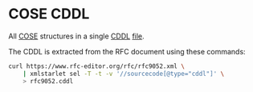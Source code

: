 # COSE CDDL

All [COSE](https://www.rfc-editor.org/rfc/rfc9052.html) structures in a
single [CDDL](https://datatracker.ietf.org/doc/rfc8610/) [file](rfc9052.cddl).

The CDDL is extracted from the RFC document using these commands:

```sh
curl https://www.rfc-editor.org/rfc/rfc9052.xml \
    | xmlstarlet sel -T -t -v '//sourcecode[@type="cddl"]' \
    > rfc9052.cddl
```
